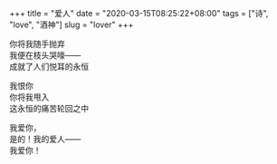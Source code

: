 +++
title = "爱人"
date = "2020-03-15T08:25:22+08:00"
tags = ["诗", "love", "酒神"]
slug = "lover"
+++

你将我随手抛弃  
我便在枝头哭嚎——  
成就了人们悦耳的永恒

我恨你  
你将我甩入  
这永恒的痛苦轮回之中

我爱你，  
是的！我的爱人——  
我爱你！
